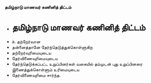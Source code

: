 **தமிழ்நாடு மாணவர் கணினித் திட்டம்**
- # தமிழ்நாடு மாணவர் கணினித் திட்டம்
- a. தற்றேர்வான
- தன்னைத்தானே தேர்ந்தெடுத்துக்கொள்ளுகிற
- தற்றேர்வுரிமையுடைய
- தேர்விணைவுரிமையுடைய
- தேர்ந்தெடுக்கப்பட்ட உறுப்பினர்கள் வகையில் தம்முடன் புது உறுப்பினரை இணைத்துக்கொள்ளும் உரிமையுடைய
- தேர்விணைவுரிமை சார்ந்த.

